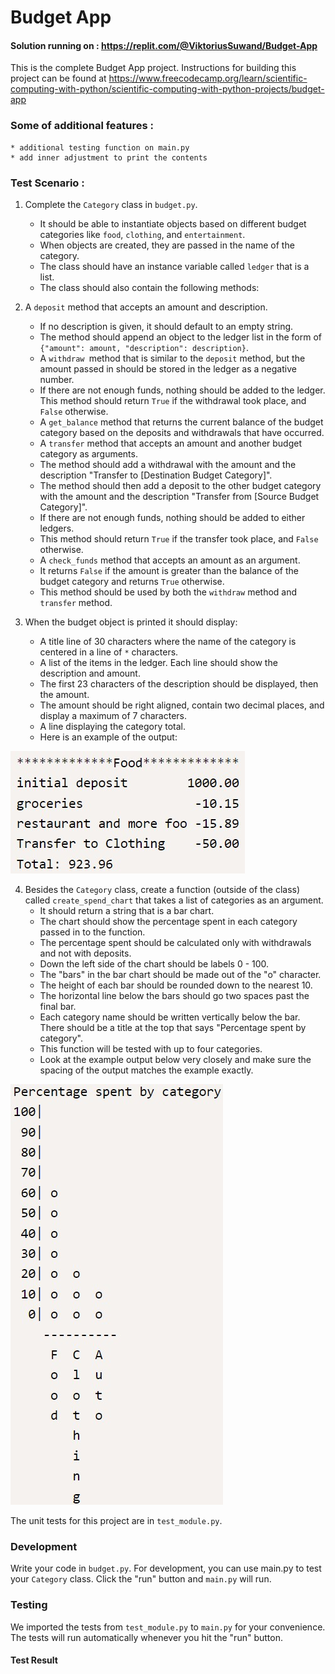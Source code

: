 # Budget App
#### Solution running on : https://replit.com/@ViktoriusSuwand/Budget-App

This is the complete Budget App project. Instructions for building this project can be found at
https://www.freecodecamp.org/learn/scientific-computing-with-python/scientific-computing-with-python-projects/budget-app

### Some of additional features :
    * additional testing function on main.py
    * add inner adjustment to print the contents

### Test Scenario :
1. Complete the `Category` class in `budget.py`.
   - It should be able to instantiate objects based on different budget categories like `food`, `clothing`, and `entertainment`.
   - When objects are created, they are passed in the name of the category.
   - The class should have an instance variable called `ledger` that is a list.
   - The class should also contain the following methods:

2. A `deposit` method that accepts an amount and description.
   - If no description is given, it should default to an empty string.
   - The method should append an object to the ledger list in the form of `{"amount": amount, "description": description}`.
   - A `withdraw `method that is similar to the `deposit` method, but the amount passed in should be stored in the ledger as a negative number.
   - If there are not enough funds, nothing should be added to the ledger. This method should return `True` if the withdrawal took place, and `False` otherwise.
   - A `get_balance` method that returns the current balance of the budget category based on the deposits and withdrawals that have occurred.
   - A `transfer` method that accepts an amount and another budget category as arguments.
   - The method should add a withdrawal with the amount and the description "Transfer to [Destination Budget Category]".
   - The method should then add a deposit to the other budget category with the amount and the description "Transfer from [Source Budget Category]".
   - If there are not enough funds, nothing should be added to either ledgers.
   - This method should return `True` if the transfer took place, and `False` otherwise.
   - A `check_funds` method that accepts an amount as an argument.
   - It returns `False` if the amount is greater than the balance of the budget category and returns `True` otherwise.
   - This method should be used by both the `withdraw` method and `transfer` method.

3. When the budget object is printed it should display:
   - A title line of 30 characters where the name of the category is centered in a line of `*` characters.
   - A list of the items in the ledger. Each line should show the description and amount.
   - The first 23 characters of the description should be displayed, then the amount.
   - The amount should be right aligned, contain two decimal places, and display a maximum of 7 characters.
   - A line displaying the category total.
   - Here is an example of the output:
  
![example1](example1.jpg)

4. Besides the `Category` class, create a function (outside of the class) called `create_spend_chart` that takes a list of categories as an argument.
   - It should return a string that is a bar chart.
   - The chart should show the percentage spent in each category passed in to the function.
   - The percentage spent should be calculated only with withdrawals and not with deposits.
   - Down the left side of the chart should be labels 0 - 100.
   - The "bars" in the bar chart should be made out of the "o" character.
   - The height of each bar should be rounded down to the nearest 10.
   - The horizontal line below the bars should go two spaces past the final bar.
   - Each category name should be written vertically below the bar. There should be a title at the top that says "Percentage spent by category".  
   - This function will be tested with up to four categories.
   - Look at the example output below very closely and make sure the spacing of the output matches the example exactly.

![example2](example2.jpg)

The unit tests for this project are in `test_module.py`.

### Development
Write your code in `budget.py`. For development, you can use main.py to test your `Category` class. Click the "run" button and `main.py` will run.

### Testing
We imported the tests from `test_module.py` to `main.py` for your convenience. The tests will run automatically whenever you hit the "run" button.

#### Test Result
